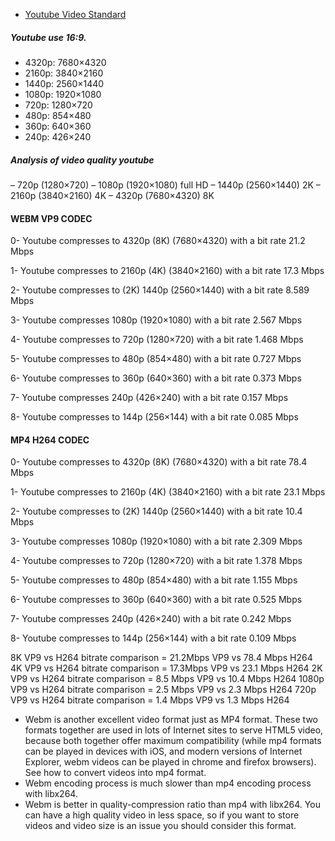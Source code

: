 - [Youtube Video Standard](https://www.tutorialguidacomefare.com/test-video-quality-720p-1080p-1440p-2160p-max-bitrate-which-compresses-youtube/)

##### Youtube use 16:9.
- 4320p: 7680×4320
- 2160p: 3840×2160
- 1440p: 2560×1440
- 1080p: 1920×1080
- 720p: 1280×720
- 480p: 854×480
- 360p: 640×360
- 240p: 426×240

##### Analysis of video quality youtube

– 720p (1280×720)
– 1080p (1920×1080) full HD
– 1440p (2560×1440) 2K
– 2160p (3840×2160) 4K
– 4320p (7680×4320) 8K
#### WEBM VP9 CODEC

0- Youtube compresses to 4320p (8K) (7680×4320) with a bit rate  21.2 Mbps

1- Youtube compresses to 2160p (4K) (3840×2160) with a bit rate  17.3 Mbps

2- Youtube compresses to (2K) 1440p (2560×1440) with a bit rate  8.589 Mbps

3- Youtube compresses 1080p (1920×1080) with a bit rate  2.567 Mbps

4- Youtube compresses to 720p (1280×720) with a bit rate  1.468 Mbps

5- Youtube compresses to 480p (854×480) with a bit rate  0.727 Mbps

6- Youtube compresses to 360p  (640×360) with a bit rate  0.373 Mbps

7- Youtube compresses 240p (426×240) with a bit rate  0.157 Mbps

8- Youtube compresses to 144p (256×144) with a bit rate  0.085 Mbps

 

#### MP4 H264 CODEC
 

0- Youtube compresses to 4320p (8K) (7680×4320) with a bit rate  78.4 Mbps

1- Youtube compresses to 2160p (4K) (3840×2160) with a bit rate  23.1 Mbps

2- Youtube compresses to (2K) 1440p (2560×1440) with a bit rate  10.4 Mbps

3- Youtube compresses 1080p (1920×1080) with a bit rate  2.309 Mbps

4- Youtube compresses to 720p (1280×720) with a bit rate  1.378 Mbps

5- Youtube compresses to 480p (854×480) with a bit rate  1.155 Mbps

6- Youtube compresses to 360p  (640×360) with a bit rate  0.525 Mbps

7- Youtube compresses 240p (426×240) with a bit rate  0.242 Mbps

8- Youtube compresses to 144p (256×144) with a bit rate 0.109 Mbps

 

8K VP9 vs H264 bitrate comparison = 21.2Mbps VP9 vs 78.4 Mbps H264
4K VP9 vs H264 bitrate comparison = 17.3Mbps VP9 vs 23.1 Mbps H264
2K VP9 vs H264 bitrate comparison = 8.5 Mbps VP9 vs 10.4 Mbps H264
1080p VP9 vs H264 bitrate comparison = 2.5 Mbps VP9 vs 2.3 Mbps H264
720p VP9 vs H264 bitrate comparison = 1.4 Mbps VP9 vs 1.3 Mbps H264

- Webm is another excellent video format just as MP4 format. These two formats together are used in lots of Internet sites to serve HTML5 video, because both together offer maximum compatibility (while mp4 formats can be played in devices with iOS, and modern versions of Internet Explorer, webm videos can be played in chrome and firefox browsers). See how to convert videos into mp4 format.
- Webm encoding process is much slower than mp4 encoding process with libx264.
- Webm is better in quality-compression ratio than mp4 with libx264. You can have a high quality video in less space, so if you want to store videos and video size is an issue you should consider this format.
